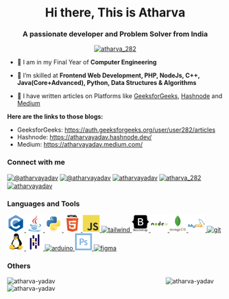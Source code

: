 <h1 align="center">Hi there, This is Atharva</h1>
<h3 align="center">A passionate developer and Problem Solver from India</h3>

<p align="center"> <a href="https://twitter.com/atharva_282" target="blank"><img src="https://img.shields.io/twitter/follow/atharva_282?logo=twitter&style=for-the-badge" alt="atharva_282" /></a> </p>

<!-- ![ Follow](https://img.shields.io/twitter/follow/user_282?color=orange&label=Follow%20Atharva&style=flat-square) -->

- 🔭 I am in my Final Year of **Computer Engineering**

- 🌱 I’m skilled at **Frontend Web Development, PHP, NodeJs, C++, Java(Core+Advanced), Python, Data Structures & Algorithms**

- 📝 I have written articles on Platforms like [GeeksforGeeks](https://auth.geeksforgeeks.org/user/user282/articles), [Hashnode](https://atharvayadav.hashnode.dev/) and [Medium](https://atharvayadav.medium.com/)


**Here are the links to those blogs:**

- GeeksforGeeks: https://auth.geeksforgeeks.org/user/user282/articles
- Hashnode: https://atharvayadav.hashnode.dev/
- Medium: https://atharvayadav.medium.com/

<!-- ### Blogs posts -->

<!-- BLOG-POST-LIST:START -->
<!-- BLOG-POST-LIST:END -->

<h3 align="left">Connect with me</h3>
<p align="left">

<a href="https://medium.com/@atharvayadav" target="blank"><img align="center" src="https://raw.githubusercontent.com/rahuldkjain/github-profile-readme-generator/master/src/images/icons/Social/medium.svg" alt="@atharvayadav" height="30" width="40" /></a>
<a href="https://hashnode.com/@atharvayadav" target="blank"><img align="center" src="https://raw.githubusercontent.com/rahuldkjain/github-profile-readme-generator/master/src/images/icons/Social/hashnode.svg" alt="@atharvayadav" height="30" width="40" /></a>
<a href="https://dev.to/atharvayadav" target="blank"><img align="center" src="https://raw.githubusercontent.com/rahuldkjain/github-profile-readme-generator/master/src/images/icons/Social/devto.svg" alt="atharvayadav" height="30" width="40" /></a>
<a href="https://twitter.com/atharva_282" target="blank"><img align="center" src="https://raw.githubusercontent.com/rahuldkjain/github-profile-readme-generator/master/src/images/icons/Social/twitter.svg" alt="atharva_282" height="30" width="40" /></a>
<a href="https://linkedin.com/in/atharvayadav" target="blank"><img align="center" src="https://raw.githubusercontent.com/rahuldkjain/github-profile-readme-generator/master/src/images/icons/Social/linked-in-alt.svg" alt="atharvayadav" height="30" width="40" /></a>
</p>

<h3 align="left">Languages and Tools</h3>
<p align="left">
<a href="https://www.cprogramming.com/" target="_blank" rel="noreferrer"> <img src="https://raw.githubusercontent.com/devicons/devicon/master/icons/c/c-original.svg" alt="c" width="40" height="40"/> </a>
<a href="https://www.java.com" target="_blank" rel="noreferrer"> <img src="https://raw.githubusercontent.com/devicons/devicon/master/icons/java/java-original.svg" alt="java" width="40" height="40"/> </a>
<a href="https://www.python.org" target="_blank" rel="noreferrer"> <img src="https://raw.githubusercontent.com/devicons/devicon/master/icons/python/python-original.svg" alt="python" width="40" height="40"/> </a>
<a href="https://www.w3.org/html/" target="_blank" rel="noreferrer"> <img src="https://raw.githubusercontent.com/devicons/devicon/master/icons/html5/html5-original-wordmark.svg" alt="html5" width="40" height="40"/> </a>
<a href="https://developer.mozilla.org/en-US/docs/Web/JavaScript" target="_blank" rel="noreferrer"> <img src="https://raw.githubusercontent.com/devicons/devicon/master/icons/javascript/javascript-original.svg" alt="javascript" width="40" height="40"/> </a>
<a href="https://tailwindcss.com/" target="_blank" rel="noreferrer"> <img src="https://www.vectorlogo.zone/logos/tailwindcss/tailwindcss-icon.svg" alt="tailwind" width="40" height="40"/> </a> 
<a href="https://getbootstrap.com" target="_blank" rel="noreferrer"> <img src="https://raw.githubusercontent.com/devicons/devicon/master/icons/bootstrap/bootstrap-plain-wordmark.svg" alt="bootstrap" width="40" height="40"/> </a>
</a> <a href="https://nodejs.org" target="_blank" rel="noreferrer"> <img src="https://raw.githubusercontent.com/devicons/devicon/master/icons/nodejs/nodejs-original-wordmark.svg" alt="nodejs" width="40" height="40"/> </a>
<a href="https://www.mongodb.com/" target="_blank" rel="noreferrer"> <img src="https://raw.githubusercontent.com/devicons/devicon/master/icons/mongodb/mongodb-original-wordmark.svg" alt="mongodb" width="40" height="40"/> </a>
<a href="https://www.mysql.com/" target="_blank" rel="noreferrer"> <img src="https://raw.githubusercontent.com/devicons/devicon/master/icons/mysql/mysql-original-wordmark.svg" alt="mysql" width="40" height="40"/>
<a href="https://git-scm.com/" target="_blank" rel="noreferrer"> <img src="https://www.vectorlogo.zone/logos/git-scm/git-scm-icon.svg" alt="git" width="40" height="40"/> </a>
<a href="https://www.linux.org/" target="_blank" rel="noreferrer"> <img src="https://raw.githubusercontent.com/devicons/devicon/master/icons/linux/linux-original.svg" alt="linux" width="40" height="40"/> </a>
<a href="https://pandas.pydata.org/" target="_blank" rel="noreferrer"> <img src="https://raw.githubusercontent.com/devicons/devicon/2ae2a900d2f041da66e950e4d48052658d850630/icons/pandas/pandas-original.svg" alt="pandas" width="40" height="40"/> </a>
<a href="https://www.arduino.cc/" target="_blank" rel="noreferrer"> <img src="https://cdn.worldvectorlogo.com/logos/arduino-1.svg" alt="arduino" width="40" height="40"/> </a>
<a href="https://www.photoshop.com/en" target="_blank" rel="noreferrer"> <img src="https://raw.githubusercontent.com/devicons/devicon/master/icons/photoshop/photoshop-line.svg" alt="photoshop" width="40" height="40"/> </a>
<a href="https://www.figma.com/" target="_blank" rel="noreferrer"> <img src="https://www.vectorlogo.zone/logos/figma/figma-icon.svg" alt="figma" width="40" height="40"/> </a>

</p> 

<h3 align="left">Others</h3>
<p><img align="left" float="left" width="370" src="https://github-readme-stats.vercel.app/api?username=atharva-yadav&show_icons=true&locale=en" alt="atharva-yadav" /></p>
<p><img align="left" float="right" width="370" src="https://github-readme-streak-stats.herokuapp.com/?user=atharva-yadav&" alt="atharva-yadav" /></p>

<p align="left"> <img src="https://komarev.com/ghpvc/?username=atharva-yadav&label=Profile%20views&color=0e75b6&style=flat" alt="atharva-yadav" /> </p>

